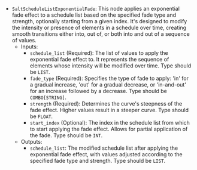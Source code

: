 - `SaltScheduleListExponentialFade`: This node applies an exponential fade effect to a schedule list based on the specified fade type and strength, optionally starting from a given index. It's designed to modify the intensity or presence of elements in a schedule over time, creating smooth transitions either into, out of, or both into and out of a sequence of values.
    - Inputs:
        - `schedule_list` (Required): The list of values to apply the exponential fade effect to. It represents the sequence of elements whose intensity will be modified over time. Type should be `LIST`.
        - `fade_type` (Required): Specifies the type of fade to apply: 'in' for a gradual increase, 'out' for a gradual decrease, or 'in-and-out' for an increase followed by a decrease. Type should be `COMBO[STRING]`.
        - `strength` (Required): Determines the curve's steepness of the fade effect. Higher values result in a steeper curve. Type should be `FLOAT`.
        - `start_index` (Optional): The index in the schedule list from which to start applying the fade effect. Allows for partial application of the fade. Type should be `INT`.
    - Outputs:
        - `schedule_list`: The modified schedule list after applying the exponential fade effect, with values adjusted according to the specified fade type and strength. Type should be `LIST`.
